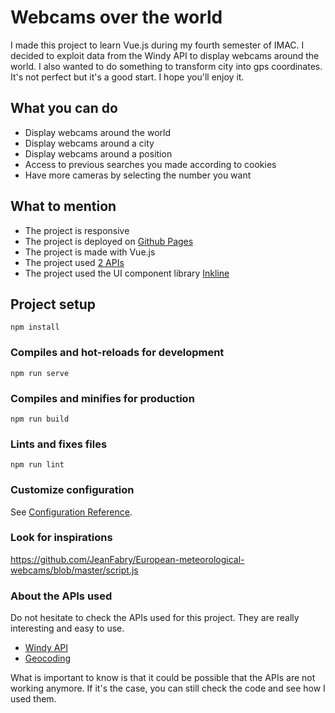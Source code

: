# Webcams over the world
I made this project to learn Vue.js during my fourth semester of IMAC. I decided to exploit data from the Windy API to display webcams around the world. I also wanted to do something to transform city into gps coordinates.
It's not perfect but it's a good start. I hope you'll enjoy it.

## What you can do
- Display webcams around the world
- Display webcams around a city
- Display webcams around a position
- Access to previous searches you made according to cookies
- Have more cameras by selecting the number you want

## What to mention
- The project is responsive
- The project is deployed on [Github Pages](https://just-kiel.github.io/API_Vue_App/)
- The project is made with Vue.js
- The project used [2 APIs](#about-the-apis-used)
- The project used the UI component library [Inkline](https://www.inkline.io/)

## Project setup
```
npm install
```

### Compiles and hot-reloads for development
```
npm run serve
```

### Compiles and minifies for production
```
npm run build
```

### Lints and fixes files
```
npm run lint
```

### Customize configuration
See [Configuration Reference](https://cli.vuejs.org/config/).


### Look for inspirations
https://github.com/JeanFabry/European-meteorological-webcams/blob/master/script.js

### About the APIs used
Do not hesitate to check the APIs used for this project. They are really interesting and easy to use.
- [Windy API](https://api.windy.com/webcams/docs)
- [Geocoding](https://api-ninjas.com/api/city)

What is important to know is that it could be possible that the APIs are not working anymore. If it's the case, you can still check the code and see how I used them.
